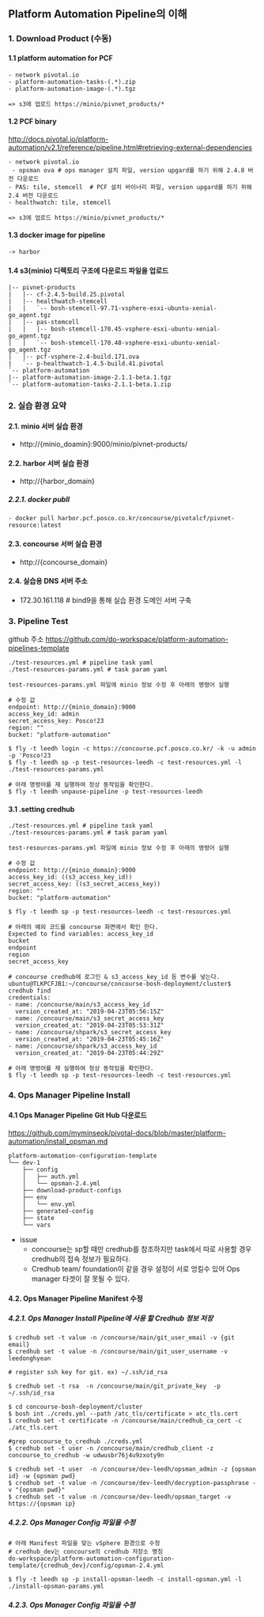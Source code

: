 
## Platform Automation Pipeline의 이해

### 1. Download Product (수동)

#### 1.1  platform automation for PCF 

	- network pivotal.io 
	- platform-automation-tasks-(.*).zip
	- platform-automation-image-(.*).tgz
	
	=> s3에 업로드 https://minio/pivnet_products/*

#### 1.2 PCF binary
http://docs.pivotal.io/platform-automation/v2.1/reference/pipeline.html#retrieving-external-dependencies

	- network pivotal.io 
	 - opsman ova # ops manager 설치 파일, version upgard를 하기 위해 2.4.8 버전 다운로드
	- PAS: tile, stemcell  # PCF 설치 바이너리 파일, version upgard를 하기 위해 2.4 버전 다운로드
	- healthwatch: tile, stemcell
	
	=> s3에 업로드 https://minio/pivnet_products/*

#### 1.3  docker image for pipeline
	-> harbor

#### 1.4 s3(minio) 디렉토리 구조에 다운로드 파일을 업로드
		
	|-- pivnet-products
	|   |-- cf-2.4.5-build.25.pivotal
	|   |-- healthwatch-stemcell
	|   |   `-- bosh-stemcell-97.71-vsphere-esxi-ubuntu-xenial-go_agent.tgz
	|   |-- pas-stemcell
	|   |   |-- bosh-stemcell-170.45-vsphere-esxi-ubuntu-xenial-go_agent.tgz
	|   |   `-- bosh-stemcell-170.48-vsphere-esxi-ubuntu-xenial-go_agent.tgz
	|   |-- pcf-vsphere-2.4-build.171.ova
	|   `-- p-healthwatch-1.4.5-build.41.pivotal
	`-- platform-automation
    |-- platform-automation-image-2.1.1-beta.1.tgz
    `-- platform-automation-tasks-2.1.1-beta.1.zip

### 2. 실습 환경 요약

#### 2.1. minio 서버 실습 환경
- http://{minio_doamin}:9000/minio/pivnet-products/

#### 2.2. harbor 서버 실습 환경
-  http://{harbor_domain}
##### 2.2.1. docker publl
	- docker pull harbor.pcf.posco.co.kr/concourse/pivotalcf/pivnet-resource:latest

#### 2.3. concourse 서버 실습 환경
 - http://{concourse_domain}

#### 2.4. 실습용 DNS 서버 주소
-  172.30.161.118 # bind9을 통해 실습 환경 도메인 서버 구축


### 3. Pipeline Test

github 주소 https://github.com/do-workspace/platform-automation-pipelines-template

	./test-resources.yml # pipeline task yaml
	./test-resources-params.yml # task param yaml
	
	test-resources-params.yml 파일에 minio 정보 수정 후 아래의 명령어 실행
	
	# 수정 값
	endpoint: http://{minio_domain}:9000
	access_key_id: admin
	secret_access_key: Posco!23
	region: ""
	bucket: "platform-automation"
	
	$ fly -t leedh login -c https://concourse.pcf.posco.co.kr/ -k -u admin -p 'Posco!23
	$ fly -t leedh sp -p test-resources-leedh -c test-resources.yml -l ./test-resources-params.yml
	
	# 아래 명령어를 재 실행하여 정상 동작임을 확인한다.
	$ fly -t leedh unpause-pipeline -p test-resources-leedh
	
	

#### 3.1 .setting credhub

	./test-resources.yml # pipeline task yaml
	./test-resources-params.yml # task param yaml

	test-resources-params.yml 파일에 minio 정보 수정 후 아래의 명령어 실행
	
	# 수정 값
	endpoint: http://{minio_domain}:9000
	access_key_id: ((s3_access_key_id))
	secret_access_key: ((s3_secret_access_key))
	region: ""
	bucket: "platform-automation"

	$ fly -t leedh sp -p test-resources-leedh -c test-resources.yml

	# 아래의 예외 코드를 concourse 화면에서 확인 한다.
	Expected to find variables: access_key_id
	bucket
	endpoint
	region
	secret_access_key

	# concourse credhub에 로그인 & s3_access_key_id 등 변수를 넣는다.
	ubuntu@TLKPCFJB1:~/concourse/concourse-bosh-deployment/cluster$ credhub find
	credentials:
	- name: /concourse/main/s3_access_key_id
	  version_created_at: "2019-04-23T05:56:15Z"
	- name: /concourse/main/s3_secret_access_key
	  version_created_at: "2019-04-23T05:53:31Z"
	- name: /concourse/shpark/s3_secret_access_key
	  version_created_at: "2019-04-23T05:45:16Z"
	- name: /concourse/shpark/s3_access_key_id
	  version_created_at: "2019-04-23T05:44:29Z"
	
	# 아래 명령어를 재 실행하여 정상 동작임을 확인한다.
	$ fly -t leedh sp -p test-resources-leedh -c test-resources.yml

### 4. Ops Manager Pipeline Install

#### 4.1 Ops Manager Pipeline Git Hub 다운로드
 
 https://github.com/myminseok/pivotal-docs/blob/master/platform-automation/install_opsman.md
```
platform-automation-configuration-template
└── dev-1
    ├── config
    │   ├── auth.yml    
    │   └── opsman-2.4.yml
    ├── download-product-configs
    ├── env
    │   └── env.yml
    ├── generated-config
    ├── state
    └── vars
```
* issue 
	* concourse는 sp할 때만 credhub를 참조하지만 task에서 따로 사용할 경우 credhub의 접속 정보가 필요하다.
	* Credhub team/ foundation이 같을 경우 설정이 서로 엉킬수 있어 Ops manager 타겟이 잘 못될 수 있다.

#### 4.2. Ops Manager Pipeline Manifest 수정

##### 4.2.1. Ops Manager Install Pipeline에 사용 할 Credhub 정보 저장

	$ credhub set -t value -n /concourse/main/git_user_email -v {git email}
	$ credhub set -t value -n /concourse/main/git_user_username -v leedonghyean

	# register ssh key for git. ex) ~/.ssh/id_rsa

	$ credhub set -t rsa  -n /concourse/main/git_private_key  -p ~/.ssh/id_rsa

	$ cd concourse-bosh-deployment/cluster
	$ bosh int ./creds.yml --path /atc_tls/certificate > atc_tls.cert
	$ credhub set -t certificate -n /concourse/main/credhub_ca_cert -c ./atc_tls.cert

	#grep concourse_to_credhub ./creds.yml
	$ credhub set -t user -n /concourse/main/credhub_client -z concourse_to_credhub -w udwusbr76j4u9zxoty9n

	$ credhub set -t user  -n /concourse/dev-leedh/opsman_admin -z {opsman id} -w {opsman pwd}
	$ credhub set -t value -n /concourse/dev-leedh/decryption-passphrase -v "{opsman pwd}"
	$ credhub set -t value -n /concourse/dev-leedh/opsman_target -v https://{opsman ip}

##### 4.2.2. Ops Manager Config 파일을 수정

	# 아래 Manifest 파일을 맞는 vSphere 환경으로 수정
	# credhub_dev는 concourse의 credhub 저장소 명칭
	do-workspace/platform-automation-configuration-template/{credhub_dev}/config/opsman-2.4.yml
	
	$ fly -t leedh sp -p install-opsman-leedh -c install-opsman.yml -l ./install-opsman-params.yml

##### 4.2.3. Ops Manager Config 파일을 수정
